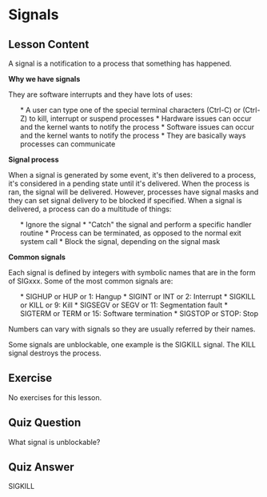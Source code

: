 # Signals

## Lesson Content

A signal is a notification to a process that something has happened.

**Why we have signals**

They are software interrupts and they have lots of uses:

<ul>
* A user can type one of the special terminal characters (Ctrl-C) or (Ctrl-Z) to kill, interrupt or suspend processes
* Hardware issues can occur and the kernel wants to notify the process
* Software issues can occur and the kernel wants to notify the process
* They are basically ways processes can communicate
</ul>

**Signal process**

When a signal is generated by some event, it's then delivered to a process, it's considered in a pending state until it's delivered. When the process is ran, the signal will be delivered. However, processes have signal masks and they can set signal delivery to be blocked if specified. When a signal is delivered, a process can do a multitude of things: 

<ul>
* Ignore the signal
* "Catch" the signal and perform a specific handler routine
* Process can be terminated, as opposed to the normal exit system call
* Block the signal, depending on the signal mask
</ul>

**Common signals**

Each signal is defined by integers with symbolic names that are in the form of SIGxxx. Some of the most common signals are: 

<ul>
* SIGHUP or HUP or 1: Hangup
* SIGINT or INT or 2: Interrupt
* SIGKILL or KILL or 9: Kill
* SIGSEGV or SEGV or 11: Segmentation fault
* SIGTERM or TERM or 15: Software termination
* SIGSTOP or STOP: Stop
</ul>

Numbers can vary with signals so they are usually referred by their names.

Some signals are unblockable, one example is the SIGKILL signal. The KILL signal destroys the process.

## Exercise

No exercises for this lesson.

## Quiz Question

What signal is unblockable?

## Quiz Answer

SIGKILL